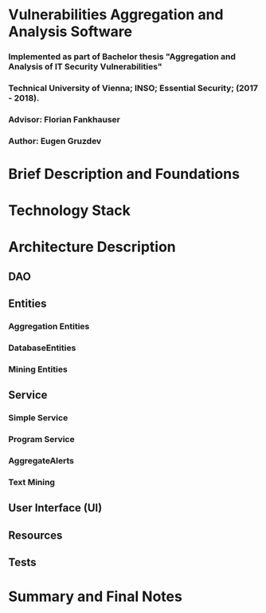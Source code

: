 # Vulnerabilities Aggregation and Analysis Software
### Implemented as part of Bachelor thesis "Aggregation and Analysis of IT Security Vulnerabilities"
### Technical University of Vienna; INSO; Essential Security; (2017 - 2018). 
### Advisor: Florian Fankhauser
### Author: Eugen Gruzdev

# Brief Description and Foundations

# Technology Stack

# Architecture Description

## DAO

## Entities

### Aggregation Entities

### DatabaseEntities

### Mining Entities

## Service

### Simple Service

### Program Service

### AggregateAlerts

### Text Mining

## User Interface (UI)

## Resources

## Tests

# Summary and Final Notes